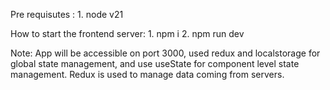 Pre requisutes :
    1. node v21

How to start the frontend server: 
    1. npm i
    2. npm run dev

Note: App will be accessible on port 3000, used redux and localstorage for global state management, and use useState for component level state management. Redux is used to manage data coming from servers.